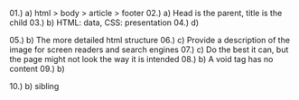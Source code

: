 01.) a) html > body > article > footer
02.) a) Head is the parent, title is the child
03.) b) HTML: data, CSS: presentation
04.) d) <p>
05.) b) The more detailed html structure
06.) c) Provide a description of the image for screen readers and search engines
07.) c) Do the best it can, but the page might not look the way it is intended
08.) b) A void tag has no content
09.) b) <div class="large important sparkly"></div>
10.) b) sibling